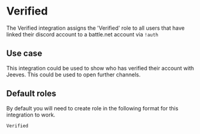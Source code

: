 # Verified

The Verified integration assigns the 'Verified' role to all users that have linked their discord account to a battle.net account via `!auth`

## Use case

This integration could be used to show who has verified their account with Jeeves. This could be used to open further channels.
## Default roles

By default you will need to create role in the following format for this integration to work.
```
Verified
```
